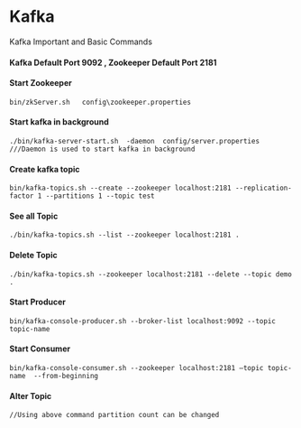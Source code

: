 # Kafka
Kafka Important and Basic Commands

#### Kafka Default Port 9092 , Zookeeper Default Port 2181

#### Start Zookeeper
```bin/zkServer.sh   config\zookeeper.properties```

#### Start kafka in background
 ```./bin/kafka-server-start.sh  -daemon  config/server.properties    ///Daemon is used to start kafka in background```    
 
#### Create kafka topic 
 ```bin/kafka-topics.sh --create --zookeeper localhost:2181 --replication-factor 1 --partitions 1 --topic test```

#### See all Topic 
```./bin/kafka-topics.sh --list --zookeeper localhost:2181 .```

#### Delete Topic 
```./bin/kafka-topics.sh --zookeeper localhost:2181 --delete --topic demo .```

#### Start Producer
```bin/kafka-console-producer.sh --broker-list localhost:9092 --topic topic-name```

#### Start Consumer 
```bin/kafka-console-consumer.sh --zookeeper localhost:2181 —topic topic-name  --from-beginning```

#### Alter Topic 
```bin/kafka-topics.sh —zookeeper localhost:2181 --alter --topic topic_name  --parti-tions count
//Using above command partition count can be changed
```
